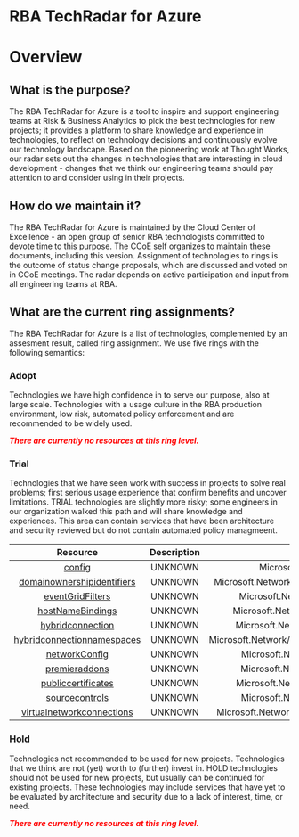 
RBA TechRadar for Azure
=======================

# Overview

## What is the purpose?


The RBA TechRadar for Azure is a tool to inspire and support engineering teams at Risk & Business Analytics to pick the best technologies for new projects; it provides a platform to share knowledge and experience in technologies, to reflect on technology decisions and continuously evolve our technology landscape.  Based on the pioneering work at Thought Works, our radar sets out the changes in technologies that are interesting in cloud development - changes that we think our engineering teams should pay attention to and consider using in their projects.
## How do we maintain it?


The RBA TechRadar for Azure is maintained by the Cloud Center of Excellence - an open group of senior RBA technologists committed to devote time to this purpose.  The CCoE self organizes to maintain these documents, including this version.  Assignment of technologies to rings is the outcome of status change proposals, which are discussed and voted on in CCoE meetings.  The radar depends on active participation and input from all engineering teams at RBA.
## What are the current ring assignments?


The RBA TechRadar for Azure is a list of technologies, complemented by an assesment result, called ring assignment.  We use five rings with the following semantics:
### Adopt


Technologies we have high confidence in to serve our purpose, also at large scale.  Technologies with a usage culture in the RBA production environment, low risk, automated policy enforcement and are recommended to be widely used.  
  
***<font color="red"> There are currently no resources at this ring level. </font>***
### Trial


Technologies that we have seen work with success in projects to solve real problems;  first serious usage experience that confirm benefits and uncover limitations.  TRIAL technologies are slightly more risky; some engineers in our organization walked this path and will share knowledge and experiences.  This area can contain services that have been architecture and security reviewed but do not contain automated policy managmeent.  

|Resource|Description|Path|Status|
| :---: | :---: | :---: | :---: |
|[config](https://github.com/openrba/python-azure-techradar/blob/master/Microsoft.Network/sites/slots/config/README.md)|UNKNOWN|Microsoft.Network/sites/slots/config|TRIAL|
|[domainownershipidentifiers](https://github.com/openrba/python-azure-techradar/blob/master/Microsoft.Network/sites/slots/domainownershipidentifiers/README.md)|UNKNOWN|Microsoft.Network/sites/slots/domainownershipidentifiers|TRIAL|
|[eventGridFilters](https://github.com/openrba/python-azure-techradar/blob/master/Microsoft.Network/sites/slots/eventGridFilters/README.md)|UNKNOWN|Microsoft.Network/sites/slots/eventGridFilters|TRIAL|
|[hostNameBindings](https://github.com/openrba/python-azure-techradar/blob/master/Microsoft.Network/sites/slots/hostNameBindings/README.md)|UNKNOWN|Microsoft.Network/sites/slots/hostNameBindings|TRIAL|
|[hybridconnection](https://github.com/openrba/python-azure-techradar/blob/master/Microsoft.Network/sites/slots/hybridconnection/README.md)|UNKNOWN|Microsoft.Network/sites/slots/hybridconnection|TRIAL|
|[hybridconnectionnamespaces](https://github.com/openrba/python-azure-techradar/blob/master/Microsoft.Network/sites/slots/hybridconnectionnamespaces/README.md)|UNKNOWN|Microsoft.Network/sites/slots/hybridconnectionnamespaces|TRIAL|
|[networkConfig](https://github.com/openrba/python-azure-techradar/blob/master/Microsoft.Network/sites/slots/networkConfig/README.md)|UNKNOWN|Microsoft.Network/sites/slots/networkConfig|TRIAL|
|[premieraddons](https://github.com/openrba/python-azure-techradar/blob/master/Microsoft.Network/sites/slots/premieraddons/README.md)|UNKNOWN|Microsoft.Network/sites/slots/premieraddons|TRIAL|
|[publiccertificates](https://github.com/openrba/python-azure-techradar/blob/master/Microsoft.Network/sites/slots/publiccertificates/README.md)|UNKNOWN|Microsoft.Network/sites/slots/publiccertificates|TRIAL|
|[sourcecontrols](https://github.com/openrba/python-azure-techradar/blob/master/Microsoft.Network/sites/slots/sourcecontrols/README.md)|UNKNOWN|Microsoft.Network/sites/slots/sourcecontrols|TRIAL|
|[virtualnetworkconnections](https://github.com/openrba/python-azure-techradar/blob/master/Microsoft.Network/sites/slots/virtualnetworkconnections/README.md)|UNKNOWN|Microsoft.Network/sites/slots/virtualnetworkconnections|TRIAL|

### Hold


Technologies not recommended to be used for new projects. Technologies that we think are not (yet) worth to (further) invest in.  HOLD technologies should not be used for new projects, but usually can be continued for existing projects.  These technologies may include services that have yet to be evaluated by architecture and security due to a lack of interest, time, or need.  
  
***<font color="red"> There are currently no resources at this ring level. </font>***